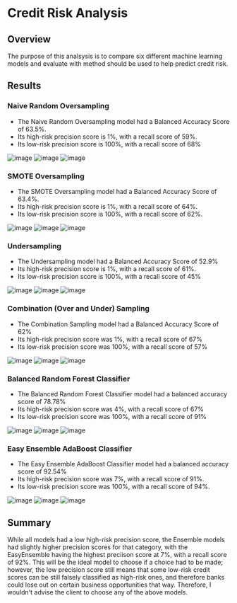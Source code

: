 # Credit Risk Analysis
## Overview
The purpose of this analsysis is to compare six different machine learning models and evaluate with method should be used to help predict credit risk. 

## Results
### Naive Random Oversampling
* The Naive Random Oversampling model had a Balanced Accuracy Score of 63.5%.
* Its high-risk precision score is 1%, with a recall score of 59%.
* Its low-risk precision score is 100%, with a recall score of 68%

![image](https://user-images.githubusercontent.com/86032451/138624119-bde5f540-0c79-4f7e-b9b5-8c0369e8394f.png)
![image](https://user-images.githubusercontent.com/86032451/138624143-72fb5d21-421d-43ea-becb-9954a2cdc87e.png)
![image](https://user-images.githubusercontent.com/86032451/138624201-d15fdbe3-9cc1-4442-944f-2b0c88836c8d.png)

### SMOTE Oversampling
* The SMOTE Oversampling model had a Balanced Accuracy Score of 63.4%.
* Its high-risk precision score is 1%, with a recall score of 64%.
* Its low-risk precision score is 100%, with a recall score of 62%.

![image](https://user-images.githubusercontent.com/86032451/138624361-533a2453-9224-494b-a378-ee8a3df3a7b7.png)
![image](https://user-images.githubusercontent.com/86032451/138624368-01183f03-583f-40da-a66d-0c01cb8f9234.png)
![image](https://user-images.githubusercontent.com/86032451/138624378-a77a4fc9-5ec1-482f-ad48-c1fe00f85b80.png)

### Undersampling
* The Undersampling model had a Balanced Accuracy Score of 52.9%
* Its high-risk precision score is 1%, with a recall score of 61%.
* Its low-risk precision score is 100%, with a recall score of 45%

![image](https://user-images.githubusercontent.com/86032451/138624511-9039c7b3-e158-49b2-a1ed-47fb43d0efcd.png)
![image](https://user-images.githubusercontent.com/86032451/138625039-367b757c-ad6e-48a6-9fa1-9105a54be4bc.png)
![image](https://user-images.githubusercontent.com/86032451/138625050-a9532cb4-93b4-4bf9-a4da-4249e2866176.png)

### Combination (Over and Under) Sampling
* The Combination Sampling model had a Balanced Accuracy Score of 62%
* Its high-risk precision score was 1%, with a recall score of 67%
* Its low-risk precision score was 100%, with a recall score of 57%

![image](https://user-images.githubusercontent.com/86032451/138625281-f0465271-0c25-4188-878e-1516b10299cb.png)
![image](https://user-images.githubusercontent.com/86032451/138625296-3d7f8e1a-dd85-4b04-a2f1-8197e89202de.png)
![image](https://user-images.githubusercontent.com/86032451/138625310-259444cb-299f-4137-bba9-df7a27688ca6.png)

### Balanced Random Forest Classifier
* The Balanced Random Forest Classifier model had a balanced accuracy score of 78.78%
* Its high-risk precision score was 4%, with a recall score of 67%
* Its low-risk precision score was 100%, with a recall score of 91%

![image](https://user-images.githubusercontent.com/86032451/138625474-528b64f0-5e75-4d82-afb3-df051e7f9de5.png)
![image](https://user-images.githubusercontent.com/86032451/138625485-636800c4-2aa3-4e66-8c0e-3b635336229c.png)
![image](https://user-images.githubusercontent.com/86032451/138625500-00a47825-6a98-4e63-8a2f-c6941da70292.png)

### Easy Ensemble AdaBoost Classifier
* The Easy Ensemble AdaBoost Classifier model had a balanced accuracy score of 92.54%
* Its high-risk precision score was 7%, with a recall score of 91%.
* Its low-risk precision score was 100%, with a recall score of 94%.

![image](https://user-images.githubusercontent.com/86032451/138625610-da6e8838-7261-45bd-afb7-7e7463b3d868.png)
![image](https://user-images.githubusercontent.com/86032451/138625624-b3e182d9-2094-4dde-8885-b64d95e685f5.png)
![image](https://user-images.githubusercontent.com/86032451/138625637-76857c5c-c2f2-4250-9fa0-0c2eb3a4190d.png)

## Summary
While all models had a low high-risk precision score, the Ensemble models had slightly higher precision scores for that category, with the EasyEnsemble having the highest preciison score at 7%, with a recall score of 92%. This will be the ideal model to choose if a choice had to be made; however, the low precision score still means that some low-risk credit scores can be still falsely classified as high-risk ones, and therefore banks could lose out on certain business opportunities that way. Therefore, I wouldn't advise the client to choose any of the above models. 

